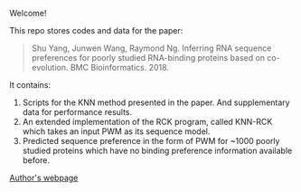 Welcome!

This repo stores codes and data for the paper:
> Shu Yang, Junwen Wang, Raymond Ng. Inferring RNA sequence preferences for poorly studied RNA-binding proteins based on co-evolution. BMC Bioinformatics. 2018.

It contains: 
1. Scripts for the KNN method presented in the paper. And supplementary data for performance results.
2. An extended implementation of the RCK program, called KNN-RCK which takes an input PWM as its sequence model.
3. Predicted sequence preference in the form of PWM for ~1000 poorly studied proteins which have no binding preference information available before.

[Author's webpage](https://www.cs.ubc.ca/~syang11)

